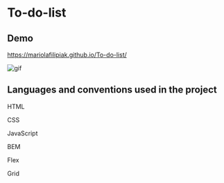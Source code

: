 ﻿# To-do-list
 
 ## Demo
 
 https://mariolafilipiak.github.io/To-do-list/
 
![gif](https://github.com/MariolaFilipiak/To-do-list/blob/main/images/gif.gif?raw=true)


## Languages and conventions used in the project

HTML

CSS

JavaScript

BEM

Flex

Grid

